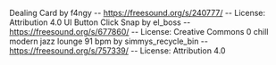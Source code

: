 Dealing Card by f4ngy -- https://freesound.org/s/240777/ -- License: Attribution 4.0
UI Button Click Snap by el_boss -- https://freesound.org/s/677860/ -- License: Creative Commons 0
chill modern jazz lounge 91 bpm by simmys_recycle_bin -- https://freesound.org/s/757339/ -- License: Attribution 4.0
